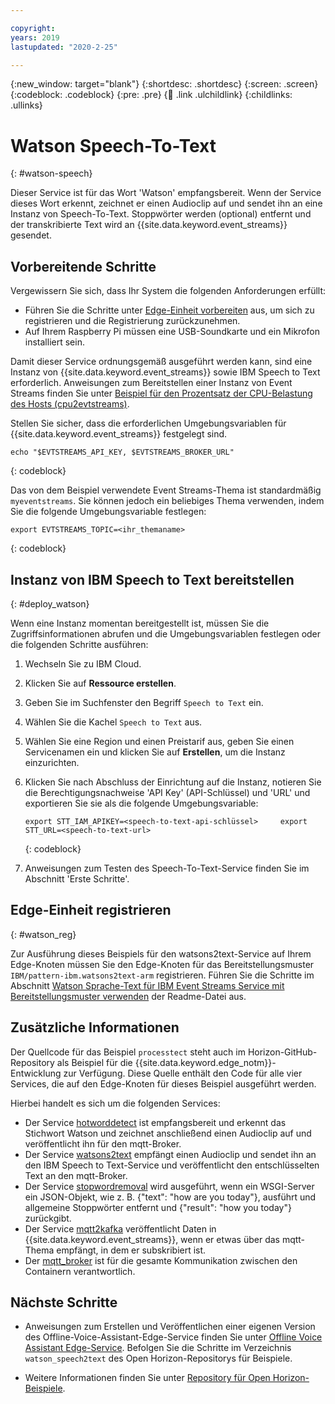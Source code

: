 ```yaml
---

copyright:
years: 2019
lastupdated: "2020-2-25"

---
```


{:new_window: target="blank"}
{:shortdesc: .shortdesc}
{:screen: .screen}
{:codeblock: .codeblock}
{:pre: .pre}
{:child: .link .ulchildlink}
{:childlinks: .ullinks}

# Watson Speech-To-Text
{: #watson-speech}

Dieser Service ist für das Wort 'Watson' empfangsbereit. Wenn der Service dieses Wort erkennt, zeichnet er einen Audioclip auf und sendet ihn an eine Instanz von Speech-To-Text.  Stoppwörter werden (optional) entfernt und der transkribierte Text wird an {{site.data.keyword.event_streams}} gesendet.

## Vorbereitende Schritte

Vergewissern Sie sich, dass Ihr System die folgenden Anforderungen erfüllt:

* Führen Sie die Schritte unter [Edge-Einheit vorbereiten](adding_devices.md) aus, um sich zu registrieren und die Registrierung zurückzunehmen.
* Auf Ihrem Raspberry Pi müssen eine USB-Soundkarte und ein Mikrofon installiert sein. 

Damit dieser Service ordnungsgemäß ausgeführt werden kann, sind eine Instanz von {{site.data.keyword.event_streams}} sowie IBM Speech to Text erforderlich. Anweisungen zum Bereitstellen einer Instanz von Event Streams finden Sie unter [Beispiel für den Prozentsatz der CPU-Belastung des Hosts (cpu2evtstreams)](../using_edge_services/cpu_load_example.md).  

Stellen Sie sicher, dass die erforderlichen Umgebungsvariablen für {{site.data.keyword.event_streams}} festgelegt sind.

```
echo "$EVTSTREAMS_API_KEY, $EVTSTREAMS_BROKER_URL"
```
{: codeblock}

Das von dem Beispiel verwendete Event Streams-Thema ist standardmäßig `myeventstreams`. Sie können jedoch ein beliebiges Thema verwenden, indem Sie die folgende Umgebungsvariable festlegen:

```
export EVTSTREAMS_TOPIC=<ihr_themaname>
```
{: codeblock}

## Instanz von IBM Speech to Text bereitstellen
{: #deploy_watson}

Wenn eine Instanz momentan bereitgestellt ist, müssen Sie die Zugriffsinformationen abrufen und die Umgebungsvariablen festlegen oder die folgenden Schritte ausführen:

1. Wechseln Sie zu IBM Cloud.
2. Klicken Sie auf **Ressource erstellen**.
3. Geben Sie im Suchfenster den Begriff `Speech to Text` ein.
4. Wählen Sie die Kachel `Speech to Text` aus.
5. Wählen Sie eine Region und einen Preistarif aus, geben Sie einen Servicenamen ein und klicken Sie auf **Erstellen**, um die Instanz einzurichten.
6. Klicken Sie nach Abschluss der Einrichtung auf die Instanz, notieren Sie die Berechtigungsnachweise 'API Key' (API-Schlüssel) und 'URL' und exportieren Sie sie als die folgende Umgebungsvariable:

    ```
    export STT_IAM_APIKEY=<speech-to-text-api-schlüssel>     export STT_URL=<speech-to-text-url>
    ```
    {: codeblock}

7. Anweisungen zum Testen des Speech-To-Text-Service finden Sie im Abschnitt 'Erste Schritte'.

## Edge-Einheit registrieren
{: #watson_reg}

Zur Ausführung dieses Beispiels für den watsons2text-Service auf Ihrem Edge-Knoten müssen Sie den Edge-Knoten für das Bereitstellungsmuster `IBM/pattern-ibm.watsons2text-arm` registrieren. Führen Sie die Schritte im Abschnitt [Watson Sprache-Text für IBM Event Streams Service mit Bereitstellungsmuster verwenden](https://github.com/open-horizon/examples/tree/master/edge/evtstreams/watson_speech2text#-using-the-ibm-watson-speech-to-text-to-ibm-event-streams-service-with-deployment-pattern) der Readme-Datei aus.

## Zusätzliche Informationen

Der Quellcode für das Beispiel `processtect` steht auch im Horizon-GitHub-Repository als Beispiel für die {{site.data.keyword.edge_notm}}-Entwicklung zur Verfügung. Diese Quelle enthält den Code für alle vier Services, die auf den Edge-Knoten für dieses Beispiel ausgeführt werden. 

Hierbei handelt es sich um die folgenden Services:

* Der Service [hotworddetect](https://github.com/open-horizon/examples/tree/master/edge/services/hotword_detection) ist empfangsbereit und erkennt das Stichwort Watson und zeichnet anschließend einen Audioclip auf und veröffentlicht ihn für den mqtt-Broker.
* Der Service [watsons2text](https://github.com/open-horizon/examples/tree/master/edge/evtstreams/watson_speech2text) empfängt einen Audioclip und sendet ihn an den IBM Speech to Text-Service und veröffentlicht den entschlüsselten Text an den mqtt-Broker.
* Der Service [stopwordremoval](https://github.com/open-horizon/examples/tree/master/edge/services/stopword_removal) wird ausgeführt, wenn ein WSGI-Server ein JSON-Objekt, wie z. B. {"text": "how are you today"}, ausführt und allgemeine Stoppwörter entfernt und {"result": "how you today"} zurückgibt.
* Der Service [mqtt2kafka](https://github.com/open-horizon/examples/tree/master/edge/services/mqtt2kafka) veröffentlicht Daten in {{site.data.keyword.event_streams}}, wenn er etwas über das mqtt-Thema empfängt, in dem er subskribiert ist.
* Der [mqtt_broker](https://github.com/open-horizon/examples/tree/master/edge/services/mqtt_broker) ist für die gesamte Kommunikation zwischen den Containern verantwortlich.

## Nächste Schritte

* Anweisungen zum Erstellen und Veröffentlichen einer eigenen Version des Offline-Voice-Assistant-Edge-Service finden Sie unter [Offline Voice Assistant Edge-Service](https://github.com/open-horizon/examples/blob/master/edge/evtstreams/watson_speech2text/CreateService.md#-building-and-publishing-your-own-version-of-the-watson-speech-to-text-to-ibm-event-streams-service). Befolgen Sie die Schritte im Verzeichnis `watson_speech2text` des Open Horizon-Repositorys für Beispiele.

* Weitere Informationen finden Sie unter [Repository für Open Horizon-Beispiele](https://github.com/open-horizon/examples).
